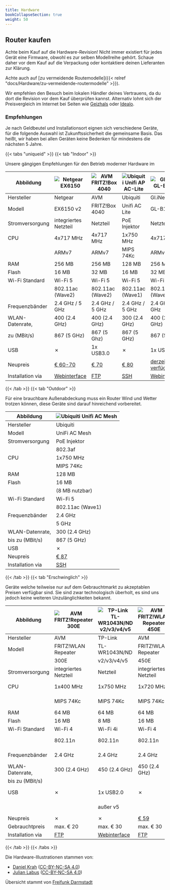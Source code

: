 ```yaml
---
title: Hardware
bookCollapseSection: true
weight: 50
---
```


## Router kaufen

Achte beim Kauf auf die Hardware-Revision!
Nicht immer existiert für jedes Gerät eine Firmware, obwohl es zur
selben Modellreihe gehört.
Schaue daher vor dem Kauf auf die Verpackung oder kontaktiere deinen
Lieferanten zur Klärung.

Achte auch auf [zu vermeidende Routemodelle]({{< relref "docs/Hardware/zu-vermeidende-routermodelle" >}}).

Wir empfehlen den Besuch beim lokalen Händler deines Vertrauens, da du
dort die Revision vor dem Kauf überprüfen kannst. Alternativ lohnt sich
der Preisvergleich im Internet bei Seiten wie
[Geizhals](https://geizhals.de/) oder [Idealo](https://www.idealo.de/).

### Empfehlungen

Je nach Geldbeutel und Installationsort eignen sich verschiedene Geräte,
für die folgende Auswahl ist Zukunftssicherheit die gemeinsame Basis.
Das heißt, wir haben bei allen Geräten keine Bedenken für mindestens die
nächsten 5 Jahre.

{{< tabs "uniqueid" >}}
{{< tab "Indoor" >}}

Unsere gängigen Empfehlungen für den Betrieb moderner Hardware im

| Abbildung        | ![Netgear EX6150](/hardware/ex6150v2.svg)                                                                          | ![AVM FRITZ!Box 4040](/hardware/fritz4040.svg)                            | ![Ubiquiti Unifi AP AC-Lite](/hardware/unifi_ac_lite.svg)                       | ![GL.iNet GL-B1300](/hardware/gl-b1300.svg)                                                                        |
|------------------|--------------------------------------------------------------------------------------------------------------------|---------------------------------------------------------------------------|---------------------------------------------------------------------------------|--------------------------------------------------------------------------------------------------------------------|
| Hersteller       | Netgear                                                                                                            | AVM                                                                       | Ubiquiti                                                                        | Gl.iNet                                                                                                            |
| Modell           | EX6150 v2                                                                                                          | FRITZ!Box 4040                                                            | Unifi AC Lite                                                                   | GL-B1300                                                                                                           |
| Stromversorgung  | integriertes Netzteil                                                                                              | Netzteil                                                                  | PoE Injektor                                                                    | Netzteil                                                                                                           |
| CPU              | 4x717 MHz                                                                                                          | 4x717 MHz                                                                 | 1x750 MHz                                                                       | 4x717 MHz                                                                                                          |
|                  | ARMv7                                                                                                              | ARMv7                                                                     | MIPS 74Kc                                                                       | ARMv7                                                                                                              |
| RAM              | 256 MB                                                                                                             | 256 MB                                                                    | 128 MB                                                                          | 256 MB                                                                                                             |
| Flash            | 16 MB                                                                                                              | 32 MB                                                                     | 16 MB                                                                           | 32 MB                                                                                                              |
| Wi-Fi Standard   | Wi-Fi 5                                                                                                            | Wi-Fi 5                                                                   | Wi-Fi 5                                                                         | Wi-Fi 5                                                                                                            |
|                  | 802.11ac (Wave2)                                                                                                   | 802.11ac (Wave2)                                                          | 802.11ac (Wave1)                                                                | 802.11ac (Wave2)                                                                                                   |
| Frequenzbänder   | 2.4 GHz / 5 GHz                                                                                                    | 2.4 GHz / 5 GHz                                                           | 2.4 GHz / 5 GHz                                                                 | 2.4 GHz / 5 GHz                                                                                                    |
| WLAN-Datenrate,  | 400 (2.4 GHz)                                                                                                      | 400 (2.4 GHz)                                                             | 300 (2.4 GHz)                                                                   | 400 (2.4 GHz)                                                                                                      |
| zu (MBit/s)      | 867 (5 GHz)                                                                                                        | 867 (5 Ghz)                                                               | 867 (5 GHz)                                                                     | 867 (5 GHz)                                                                                                        |
| USB              | ✗                                                                                                                  | 1x USB3.0                                                                 | ✗                                                                               | 1x USB3.0                                                                                                          |
| Neupreis         | [€ 60-70](https://geizhals.de/netgear-wi-fi-range-extender-ex6150-ex6150-100pes-a1232062.html)                     | [€ 70](https://geizhals.de/avm-fritz-box-4040-20002763-a1501050.html)     | [€ 80](https://geizhals.de/ubiquiti-unifi-ap-ac-lite-uap-ac-lite-a1325765.html) | [derzeit nicht verfügbar](https://smile.amazon.de/dp/B079FJKZV8/)                                                  |
| Installation via | [Webinterface](https://git.openwrt.org/?p=openwrt/openwrt.git;a=commit;h=970f1914be3f299fb302ca74a214589397000858) | [FTP](https://fritz-tools.readthedocs.io/de/latest/flashing/general.html) | [SSH](https://forum.darmstadt.freifunk.net/t/unifi-ap-erstinstallation/790)     | [Webinterface](https://git.openwrt.org/?p=openwrt/openwrt.git;a=commit;h=04d3308b6248ef21a6f0bc3378b342906c2d2865) |

{{< /tab >}}
{{< tab "Outdoor" >}}

Für eine brauchbare Außenabdeckung muss ein Router Wind und Wetter
trotzen können, diese Geräte sind darauf hinreichend vorbereitet.

| Abbildung        | ![Ubiquiti Unifi AC Mesh](/hardware/unifi_ac_mesh.svg)                      |
|------------------|-----------------------------------------------------------------------------|
| Hersteller       | Ubiquiti                                                                    |
| Modell           | UniFi AC Mesh                                                               |
| Stromversorgung  | PoE Injektor                                                                |
|                  | 802.3af                                                                     |
| CPU              | 1x750 MHz                                                                   |
|                  | MIPS 74Kc                                                                   |
| RAM              | 128 MB                                                                      |
| Flash            | 16 MB                                                                       |
|                  | (8 MB nutzbar)                                                              |
| Wi-Fi Standard   | Wi-Fi 5                                                                     |
|                  | 802.11ac (Wave1)                                                            |
| Frequenzbänder   | 2.4 GHz                                                                     |
|                  | 5 GHz                                                                       |
| WLAN-Datenrate,  | 300 (2.4 GHz)                                                               |
| bis zu (MBit/s)  | 867 (5 GHz)                                                                 |
| USB              | ✗                                                                           |
| Neupreis         | [€ 87](https://geizhals.de/ubiquiti-unifi-ac-mesh-uap-ac-m-a1547488.html)   |
| Installation via | [SSH](https://forum.darmstadt.freifunk.net/t/unifi-ap-erstinstallation/790) |
{{< /tab >}}
{{< tab "Erschwinglich" >}}

Geräte welche teilweise nur auf dem Gebrauchtmarkt zu akzeptablen
Preisen verfügbar sind. Sie sind zwar technologisch überholt, es sind
uns jedoch keine weiteren Unzulänglichkeiten bekannt.

| Abbildung        | ![AVM FRITZ!Repeater 300E](/hardware/fritz450e.svg)                       | ![TP-Link TL-WR1043N/ND v2/v3/v4/v5](/hardware/wr1043nd.svg)                | ![AVM FRITZ!WLAN Repeater 450E](/hardware/fritz450e.svg)                        | ![Netgear R6120](/hardware/netgear-r6120.svg)                               | ![AVM FRITZ!Box 4020](/hardware/fritz4020.svg)                                                                                                   |                               |
|------------------|---------------------------------------------------------------------------|-----------------------------------------------------------------------------|---------------------------------------------------------------------------------|-----------------------------------------------------------------------------|--------------------------------------------------------------------------------------------------------------------------------------------------|-----------------------------------------------------------------------------|
| Hersteller       | AVM                                                                       | TP-Link                                                                     | AVM                                                                             | Netgear                                                                     | AVM                                                                                                                                              | Gl.Inet                                                                     |
| Modell           | FRITZ!WLAN Repeater                                                       | TL-WR1043N/ND                                                               | FRITZ!WLAN Repeater                                                             | R6120                                                                       | FRITZ!Box 4020                                                                                                                                   | GL-MT300N-V2                                                                |
|                  | 300E                                                                      | v2/v3/v4/v5                                                                 | 450E                                                                            |                                                                             |                                                                                                                                                  |                                                                             |
| Stromversorgung  | integriertes Netzteil                                                     | Netzteil                                                                    | integriertes Netzteil                                                           | Netzteil                                                                    | Netzteil                                                                                                                                         | USB                                                                         |
| CPU              | 1x400 MHz                                                                 | 1x750 MHz                                                                   | 1x720 MHz                                                                       | 1x580 MHz                                                                   | 1x750 MHz                                                                                                                                        | 1x580 MHz                                                                   |
|                  | MIPS 74Kc                                                                 | MIPS 74Kc                                                                   | MIPS 74Kc                                                                       | MIPS 74Kc                                                                   | MIPS 74Kc                                                                                                                                        | MIPS24KEc                                                                   |
| RAM              | 64 MB                                                                     | 64 MB                                                                       | 64 MB                                                                           | 64 MB                                                                       | 128 MB                                                                                                                                           | 128 MB                                                                      |
| Flash            | 16 MB                                                                     | 8 MB                                                                        | 16 MB                                                                           | 16 MB                                                                       | 16 MB                                                                                                                                            | 16 MB                                                                       |
| Wi-Fi Standard   | Wi-Fi 4                                                                   | Wi-Fi 4i                                                                    | Wi-Fi 4                                                                         | Wi-Fi 5                                                                     | Wi-Fi 4                                                                                                                                          | Wi-Fi 4                                                                     |
|                  | 802.11n                                                                   | 802.11n                                                                     | 802.11n                                                                         | 802.11ac (Wave 1)                                                           | 802.11n                                                                                                                                          | 802.11b/g/n                                                                 |
| Frequenzbänder   | 2.4 GHz                                                                   | 2.4 GHz                                                                     | 2.4 GHz                                                                         | 2.4 GHz / 5 GHz                                                             | 2.4 GHz                                                                                                                                          | 2.4 GHz                                                                     |
| WLAN-Datenrate,  | 300 (2.4 GHz)                                                             | 450 (2.4 GHz)                                                               | 450 (2.4 GHz)                                                                   | 300 (2.4 GHz)                                                               | 450 (2.4 GHz)                                                                                                                                    | 300 (2.4 GHz)                                                               |
| bis zu (MBit/s)  |                                                                           |                                                                             |                                                                                 | 866 (5 GHz)                                                                 |                                                                                                                                                  |                                                                             |
| USB              | ✗                                                                         | 1x USB2.0                                                                   | ✗                                                                               | 1x USB2.0                                                                   | (1x USB2.0)                                                                                                                                      | (1x USB2.0)                                                                 |
|                  |                                                                           | außer v5                                                                    |                                                                                 |                                                                             | nicht unterstützt                                                                                                                                | nicht unterstützt                                                           |
| Neupreis         | ✗                                                                         | ✗                                                                           | [€ 59](https://geizhals.de/avm-fritz-wlan-repeater-450e-20002589-a1065058.html) | [€ 37](https://geizhals.de/netgear-r6120-r6120-100pes-a1624501.html)        | [€ 45](https://geizhals.de/avm-fritz-box-4020-20002713-a1244179.html)                                                                           | [€ 23](https://geizhals.de/gl-inet-mt300n-gl-mt300n-v2-a1662301.html) |                                                                             |
| Gebrauchtpreis   | max. € 20                                                                 | max. € 30                                                                   | max. € 30                                                                       | max. € 35                                                                   | max. € 30                                                                                                                                        | ~ €23                                                                    |
| Installation via | [FTP](https://fritz-tools.readthedocs.io/de/latest/flashing/general.html) | [Webinterface](https://darmstadt.freifunk.net/mitmachen/router-einrichten/) | [FTP](https://fritz-tools.readthedocs.io/de/latest/flashing/general.html)       | [Webinterface](https://darmstadt.freifunk.net/mitmachen/router-einrichten/) | [FTP](https://fritz-tools.readthedocs.io/de/latest/flashing/general.html)                                                                        | [Webinterface](https://darmstadt.freifunk.net/mitmachen/router-einrichten/) |
{{< /tab >}}
{{< /tabs >}}


Die Hardware-Illustrationen stammen von:

- [Daniel Krah](https://github.com/Moorviper/Freifunk-Router-Anleitungen)
  ([CC-BY-NC-SA 4.0](https://creativecommons.org/licenses/by-nc-sa/4.0/))
- [Julian Labus](https://github.com/belzebub40k/router-pics)
  ([CC-BY-NC-SA 4.0](http://creativecommons.org/licenses/by-nc-sa/4.0/))

Übersicht stammt von [Freifunk Darmstadt](https://darmstadt.freifunk.net/mitmachen/unterstuetzte-geraete/)
